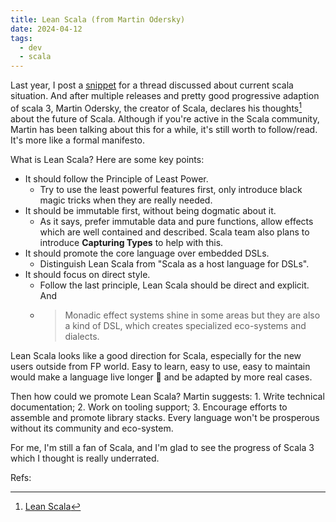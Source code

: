 ```yaml
---
title: Lean Scala (from Martin Odersky)
date: 2024-04-12
tags:
  - dev
  - scala
---
```


Last year, I post a
[snippet](./2023-05-07-another-two-cents-about-the-current-scala-situation.md)
for a thread discussed about current scala situation. And after multiple
releases and pretty good progressive adaption of scala 3, Martin Odersky, the
creator of Scala, declares his thoughts[^lean] about the future of Scala.
Although if you're active in the Scala community, Martin has been talking about
this for a while, it's still worth to follow/read. It's more like a formal
manifesto.

What is Lean Scala? Here are some key points:

- It should follow the Principle of Least Power.
  - Try to use the least powerful features first, only introduce black magic
    tricks when they are really needed.
- It should be immutable first, without being dogmatic about it.
  - As it says, prefer immutable data and pure functions, allow effects which
    are well contained and described. Scala team also plans to introduce
    **Capturing Types** to help with this.
- It should promote the core language over embedded DSLs.
  - Distinguish Lean Scala from "Scala as a host language for DSLs".
- It should focus on direct style.
  - Follow the last principle, Lean Scala should be direct and explicit. And
  - > Monadic effect systems shine in some areas but they are also a kind of
    > DSL, which creates specialized eco-systems and dialects.

Lean Scala looks like a good direction for Scala, especially for the new users
outside from FP world. Easy to learn, easy to use, easy to maintain would make a
language live longer 🥹 and be adapted by more real cases.

Then how could we promote Lean Scala? Martin suggests: 1. Write technical
documentation; 2. Work on tooling support; 3. Encourage efforts to assemble and
promote library stacks. Every language won't be prosperous without its community
and eco-system.

For me, I'm still a fan of Scala, and I'm glad to see the progress of Scala 3
which I thought is really underrated.

Refs:

[^lean]: [Lean Scala](https://odersky.github.io/blog/2024-04-11-post.html)
